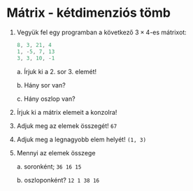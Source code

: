 # Mátrix - kétdimenziós tömb

1. Vegyük fel egy programban a következő $3\times 4$-es mátrixot:
    ```cs
    8, 3, 21, 4
    1, -5, 7, 13
    3, 3, 10, -1
    ```

    a. Írjuk ki a 2. sor 3. elemét!
    
    b. Hány sor van?

    c. Hány oszlop van?

2. Írjuk ki a mátrix elemeit a konzolra!

3. Adjuk meg az elemek összegét! `67`

4. Adjuk meg a legnagyobb elem helyét! `(1, 3)`

5. Mennyi az elemek összege
   
   a. soronként; `36 16 15`
   
   b. oszloponként? `12 1 38 16`